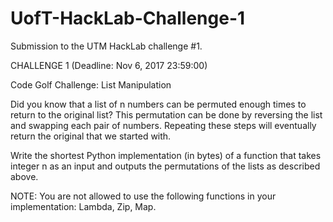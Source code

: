 # UofT-HackLab-Challenge-1
Submission to the UTM HackLab challenge #1.

CHALLENGE 1 (Deadline: Nov 6, 2017 23:59:00)

Code Golf Challenge: List Manipulation 

Did you know that a list of n numbers can be permuted enough times to return to the original list? This permutation can be done by reversing the list and swapping each pair of numbers. Repeating these steps will eventually return the original that we started with. 

Write the shortest Python implementation (in bytes) of a function that takes integer n as an input and outputs the permutations of the lists as described above. 

NOTE: You are not allowed to use the following functions in your implementation: Lambda, Zip, Map.

